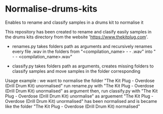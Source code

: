 # Normalise-drums-kits
Enables to rename and classify samples in a drums kit to normalise it

This repository has been created to rename and clasify easily samples in the drums kits directory from the website
'https://www.thekitplug.com'.

- renames.py takes folders path as arguments and recursively renames every file .wav in the folders from "<compilation_name> - <instrument> - <id>.wav" into "<id> - <instrument> - <compilation_name>.wav"
  
- classify.py takes folders path as arguments, creates missing folders to classify samples and move samples in the folder corresponding

Usage example : 
  we want to normalise the folder "The Kit Plug - Overdose (Drill Drum Kit) unormalised"
  run rename.py with "The Kit Plug - Overdose (Drill Drum Kit) unormalised" as argument
  then, run classify.py with "The Kit Plug - Overdose (Drill Drum Kit) unormalise" as arguement
  "The Kit Plug - Overdose (Drill Drum Kit) unormalised" has been normalised and is became like the folder "The Kit Plug - Overdose (Drill Drum Kit) normalised"
  
